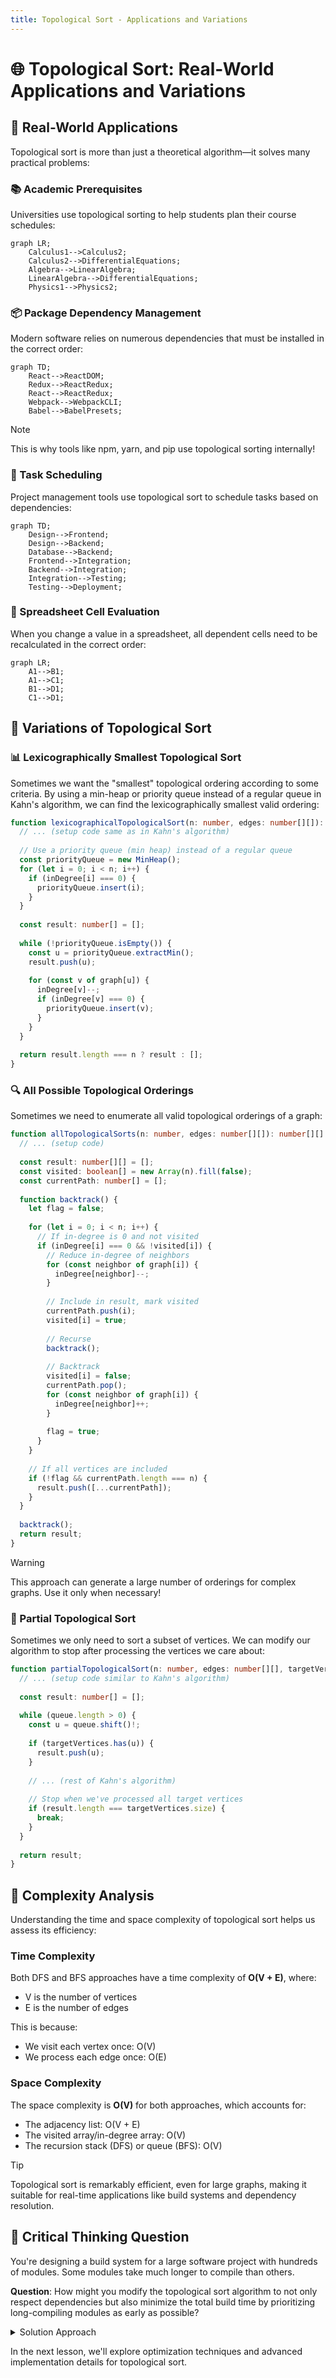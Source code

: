 ```yaml
---
title: Topological Sort - Applications and Variations
---
```


# 🌐 Topological Sort: Real-World Applications and Variations

## 🚀 Real-World Applications

Topological sort is more than just a theoretical algorithm—it solves many practical problems:

### 📚 Academic Prerequisites

Universities use topological sorting to help students plan their course schedules:

```mermaid
graph LR;
    Calculus1-->Calculus2;
    Calculus2-->DifferentialEquations;
    Algebra-->LinearAlgebra;
    LinearAlgebra-->DifferentialEquations;
    Physics1-->Physics2;
```

### 📦 Package Dependency Management

Modern software relies on numerous dependencies that must be installed in the correct order:

```mermaid
graph TD;
    React-->ReactDOM;
    Redux-->ReactRedux;
    React-->ReactRedux;
    Webpack-->WebpackCLI;
    Babel-->BabelPresets;
```

> [!NOTE]
> This is why tools like npm, yarn, and pip use topological sorting internally!

### 📅 Task Scheduling

Project management tools use topological sort to schedule tasks based on dependencies:

```mermaid
graph TD;
    Design-->Frontend;
    Design-->Backend;
    Database-->Backend;
    Frontend-->Integration;
    Backend-->Integration;
    Integration-->Testing;
    Testing-->Deployment;
```

### 🧮 Spreadsheet Cell Evaluation

When you change a value in a spreadsheet, all dependent cells need to be recalculated in the correct order:

```mermaid
graph LR;
    A1-->B1;
    A1-->C1;
    B1-->D1;
    C1-->D1;
```

## 🔄 Variations of Topological Sort

### 📊 Lexicographically Smallest Topological Sort

Sometimes we want the "smallest" topological ordering according to some criteria. By using a min-heap or priority queue instead of a regular queue in Kahn's algorithm, we can find the lexicographically smallest valid ordering:

```typescript
function lexicographicalTopologicalSort(n: number, edges: number[][]): number[] {
  // ... (setup code same as in Kahn's algorithm)
  
  // Use a priority queue (min heap) instead of a regular queue
  const priorityQueue = new MinHeap();
  for (let i = 0; i < n; i++) {
    if (inDegree[i] === 0) {
      priorityQueue.insert(i);
    }
  }
  
  const result: number[] = [];
  
  while (!priorityQueue.isEmpty()) {
    const u = priorityQueue.extractMin();
    result.push(u);
    
    for (const v of graph[u]) {
      inDegree[v]--;
      if (inDegree[v] === 0) {
        priorityQueue.insert(v);
      }
    }
  }
  
  return result.length === n ? result : [];
}
```

### 🔍 All Possible Topological Orderings

Sometimes we need to enumerate all valid topological orderings of a graph:

```typescript
function allTopologicalSorts(n: number, edges: number[][]): number[][] {
  // ... (setup code)
  
  const result: number[][] = [];
  const visited: boolean[] = new Array(n).fill(false);
  const currentPath: number[] = [];
  
  function backtrack() {
    let flag = false;
    
    for (let i = 0; i < n; i++) {
      // If in-degree is 0 and not visited
      if (inDegree[i] === 0 && !visited[i]) {
        // Reduce in-degree of neighbors
        for (const neighbor of graph[i]) {
          inDegree[neighbor]--;
        }
        
        // Include in result, mark visited
        currentPath.push(i);
        visited[i] = true;
        
        // Recurse
        backtrack();
        
        // Backtrack
        visited[i] = false;
        currentPath.pop();
        for (const neighbor of graph[i]) {
          inDegree[neighbor]++;
        }
        
        flag = true;
      }
    }
    
    // If all vertices are included
    if (!flag && currentPath.length === n) {
      result.push([...currentPath]);
    }
  }
  
  backtrack();
  return result;
}
```

> [!WARNING]
> This approach can generate a large number of orderings for complex graphs. Use it only when necessary!

### 🔄 Partial Topological Sort

Sometimes we only need to sort a subset of vertices. We can modify our algorithm to stop after processing the vertices we care about:

```typescript
function partialTopologicalSort(n: number, edges: number[][], targetVertices: Set<number>): number[] {
  // ... (setup code similar to Kahn's algorithm)
  
  const result: number[] = [];
  
  while (queue.length > 0) {
    const u = queue.shift()!;
    
    if (targetVertices.has(u)) {
      result.push(u);
    }
    
    // ... (rest of Kahn's algorithm)
    
    // Stop when we've processed all target vertices
    if (result.length === targetVertices.size) {
      break;
    }
  }
  
  return result;
}
```

## 🧮 Complexity Analysis

Understanding the time and space complexity of topological sort helps us assess its efficiency:

### Time Complexity

Both DFS and BFS approaches have a time complexity of **O(V + E)**, where:
- V is the number of vertices
- E is the number of edges

This is because:
- We visit each vertex once: O(V)
- We process each edge once: O(E)

### Space Complexity

The space complexity is **O(V)** for both approaches, which accounts for:
- The adjacency list: O(V + E)
- The visited array/in-degree array: O(V)
- The recursion stack (DFS) or queue (BFS): O(V)

> [!TIP]
> Topological sort is remarkably efficient, even for large graphs, making it suitable for real-time applications like build systems and dependency resolution.

## 🤔 Critical Thinking Question

You're designing a build system for a large software project with hundreds of modules. Some modules take much longer to compile than others.

**Question**: How might you modify the topological sort algorithm to not only respect dependencies but also minimize the total build time by prioritizing long-compiling modules as early as possible?

<details>
<summary>Solution Approach</summary>

You could assign weights to each module based on its compilation time and modify Kahn's algorithm to use a priority queue that prioritizes modules with:

1. Zero in-degree (ready to compile)
2. Longer compilation time

This way, longer-compiling modules start earlier, and shorter ones can run in parallel later, minimizing the critical path of the build process.

The algorithm would look like Kahn's algorithm but would select the next vertex based on a priority score that factors in compilation time.
</details>

In the next lesson, we'll explore optimization techniques and advanced implementation details for topological sort. 